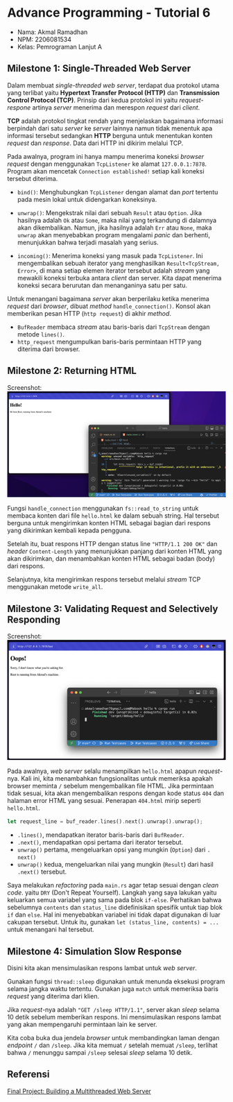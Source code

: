 # Advance Programming - Tutorial 6

- Nama: Akmal Ramadhan
- NPM: 2206081534
- Kelas: Pemrograman Lanjut A

## Milestone 1: Single-Threaded Web Server

Dalam membuat _single-threaded web server_, terdapat dua protokol utama yang terlibat yaitu **Hypertext Transfer Protocol (HTTP)** dan **Transmission Control Protocol (TCP)**. Prinsip dari kedua protokol ini yaitu _request-respone_ artinya _server_ menerima dan merespon _request_ dari _client_.

**TCP** adalah protokol tingkat rendah yang menjelaskan bagaimana informasi berpindah dari satu _server_ ke _server_ lainnya namun tidak menentuk apa informasi tersebut sedangkan **HTTP** berguna untuk menentukan konten _request_ dan _response_. Data dari HTTP ini dikirim melalui TCP.

Pada awalnya, program ini hanya mampu menerima koneksi _browser request_ dengan menggunakan `TcpListener` ke alamat `127.0.0.1:7878`. Program akan mencetak `Connection established!` setiap kali koneksi tersebut diterima.

* `bind()`: Menghubungkan `TcpListener` dengan alamat dan _port_ tertentu pada mesin lokal untuk didengarkan koneksinya.

* `unwrap()`: Mengekstrak nilai dari sebuah `Result` atau `Option`. Jika hasilnya adalah `Ok` atau `Some`, maka nilai yang terkandung di dalamnya akan dikembalikan. Namun, jika hasilnya adalah `Err` atau `None`, maka `unwrap` akan menyebabkan program mengalami _panic_ dan berhenti, menunjukkan bahwa terjadi masalah yang serius.

* `incoming()`: Menerima koneksi yang masuk pada `TcpListener`. Ini mengembalikan sebuah iterator yang menghasilkan `Result<TcpStream, Error>`, di mana setiap elemen iterator tersebut adalah _stream_ yang mewakili koneksi terbuka antara _client_ dan server. Kita dapat menerima koneksi secara berurutan dan menanganinya satu per satu.

Untuk menangani bagaimana _server_ akan berperilaku ketika menerima _request_ dari _browser_, dibuat _method_ `handle_connection()`. Konsol akan memberikan pesan HTTP (`http request`) di akhir _method_.

* `BufReader` membaca _stream_ atau baris-baris dari `TcpStream` dengan metode `lines()`.
* `http_request` mengumpulkan baris-baris permintaan HTTP yang diterima dari browser.

## Milestone 2: Returning HTML
Screenshot:
<img src='img/commit2.png'>

Fungsi `handle_connection` menggunakan `fs::read_to_string` untuk membaca konten dari file `hello.html` ke dalam sebuah string. Hal tersebut berguna untuk mengirimkan konten HTML sebagai bagian dari respons yang dikirimkan kembali kepada pengguna.

Setelah itu, buat respons HTTP dengan status line `"HTTP/1.1 200 OK"` dan _header_ `Content-Length` yang menunjukkan panjang dari konten HTML yang akan dikirimkan, dan menambahkan konten HTML sebagai badan (body) dari respons.

Selanjutnya, kita mengirimkan respons tersebut melalui _stream_ TCP menggunakan metode `write_all`.

## Milestone 3: Validating Request and Selectively Responding
Screenshot:
<img src='img/commit3.png'>

Pada awalnya, _web server_ selalu menampilkan `hello.html` apapun _request_-nya. Kali ini, kita menambahkan fungsionalitas untuk memeriksa apakah browser meminta `/` sebelum mengembalikan file HTML. Jika permintaan tidak sesuai, kita akan mengembalikan respons dengan kode status `404` dan halaman error HTML yang sesuai. Penerapan `404.html` mirip seperti `hello.html`.

```rust
let request_line = buf_reader.lines().next().unwrap().unwrap();
```
* `.lines()`, mendapatkan iterator baris-baris dari `BufReader`.
* `.next()`, mendapatkan opsi pertama dari iterator tersebut.
* `unwrap()` pertama, mengeluarkan opsi yang mungkin (`Option`) dari `. next()`
* `unwrap()` kedua, mengeluarkan nilai yang mungkin (`Result`) dari hasil `.next()` tersebut.

Saya melakukan _refactoring_ pada `main.rs` agar tetap sesuai dengan _clean code_. yaitu `DRY` (Don't Repeat Yourself). Langkah yang saya lakukan yaitu keluarkan semua variabel yang sama pada blok `if-else`. Perhatikan bahwa sebelumnya `contents` dan `status_line` didefinisikan spesifik untuk tiap blok `if` dan `else`. Hal ini menyebabkan variabel ini tidak dapat digunakan di luar cakupan tersebut. Untuk itu, gunakan `let (status_line, contents) = ...` untuk menangani hal tersebut.

## Milestone 4: Simulation Slow Response
Disini kita akan mensimulasikan respons lambat untuk _web server_. 

Gunakan fungsi `thread::sleep` digunakan untuk menunda eksekusi program selama jangka waktu tertentu. Gunakan juga `match` untuk memeriksa baris _request_ yang diterima dari klien.

Jika _request_-nya adalah `"GET /sleep HTTP/1.1"`, server akan _sleep_ selama 10 detik sebelum memberikan respons. Ini mensimulasikan respons lambat yang akan mempengaruhi permintaan lain ke server.

Kita coba buka dua jendela _browser_ untuk membandingkan laman dengan _endpoint_ `/` dan `/sleep`. Jika kita memuat `/` setelah memuat `/sleep`, terlihat bahwa `/` menunggu sampai `/sleep` selesai _sleep_ selama 10 detik.

## Referensi
[Final Project: Building a Multithreaded Web Server](https://rust-book.cs.brown.edu/ch20-00-final-project-a-web-server.html)